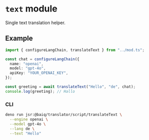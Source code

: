 # `text` module

Single text translation helper.

## Example

```ts
import { configureLangChain, translateText } from "../mod.ts";

const chat = configureLangChain({
  name: "openai",
  model: "gpt-4o",
  apiKey: "YOUR_OPENAI_KEY",
});

const greeting = await translateText("Hello", "de", chat);
console.log(greeting); // Hallo
```

### CLI

```sh
deno run jsr:@baiq/translator/script/translateText \
  --engine openai \
  --model gpt-4o \
  --lang de \
  --text "Hello"
```
